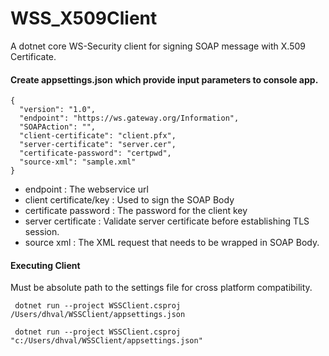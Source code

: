 # WSS_X509Client
A dotnet core WS-Security client for signing SOAP message with X.509 Certificate.


#### Create appsettings.json which provide input parameters to console app.

```
{
  "version": "1.0",
  "endpoint": "https://ws.gateway.org/Information",
  "SOAPAction": "",
  "client-certificate": "client.pfx",
  "server-certificate": "server.cer",
  "certificate-password": "certpwd",
  "source-xml": "sample.xml"
}
```

- endpoint : The webservice url
- client certificate/key : Used to sign the SOAP Body
- certificate password : The password for the client key
- server certificate : Validate server certificate before establishing TLS session.
- source xml : The XML request that needs to be wrapped in SOAP Body.


#### Executing Client

Must be absolute path to the settings file for cross platform compatibility.

```
 dotnet run --project WSSClient.csproj /Users/dhval/WSSClient/appsettings.json 

 dotnet run --project WSSClient.csproj "c:/Users/dhval/WSSClient/appsettings.json" 

```